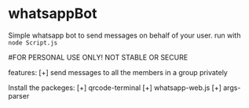 # whatsappBot
Simple whatsapp bot to send messages on behalf of your user.
run with ```node Script.js```

#FOR PERSONAL USE ONLY! NOT STABLE OR SECURE 

features:
[+] send messages to all the members in a group privately

Install the packeges:
[+] qrcode-terminal
[+] whatsapp-web.js
[+] args-parser
